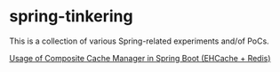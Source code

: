 # spring-tinkering

This is a collection of various Spring-related experiments and/of PoCs.

[Usage of Composite Cache Manager in Spring Boot (EHCache + Redis)](spring-composite-cache-mgr/Readme.md)

